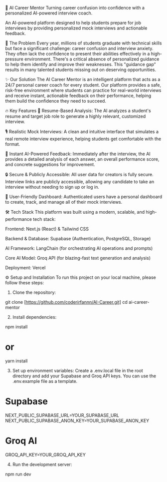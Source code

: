 🚀 AI Career Mentor
Turning career confusion into confidence with a personalized AI-powered interview coach.

An AI-powered platform designed to help students prepare for job interviews by providing personalized mock interviews and actionable feedback.

🎯 The Problem
Every year, millions of students graduate with technical skills but face a significant challenge: career confusion and interview anxiety. They often lack the confidence to present their abilities effectively in a high-pressure environment. There's a critical absence of personalized guidance to help them identify and improve their weaknesses. This "guidance gap" results in many talented students missing out on deserving opportunities.

✨ Our Solution
The AI Career Mentor is an intelligent platform that acts as a 24/7 personal career coach for every student. Our platform provides a safe, risk-free environment where students can practice for real-world interviews and receive instant, actionable feedback on their performance, helping them build the confidence they need to succeed.

🔥 Key Features
📝 Resume-Based Analysis: The AI analyzes a student's resume and target job role to generate a highly relevant, customized interview.

🎙️ Realistic Mock Interviews: A clean and intuitive interface that simulates a real remote interview experience, helping students get comfortable with the format.

🧠 Instant AI-Powered Feedback: Immediately after the interview, the AI provides a detailed analysis of each answer, an overall performance score, and concrete suggestions for improvement.

🔒 Secure & Publicly Accessible: All user data for creators is fully secure. Interview links are publicly accessible, allowing any candidate to take an interview without needing to sign up or log in.

👤 User-Friendly Dashboard: Authenticated users have a personal dashboard to create, track, and manage all of their mock interviews.

🛠️ Tech Stack
This platform was built using a modern, scalable, and high-performance tech stack:

Frontend: Next.js (React) & Tailwind CSS

Backend & Database: Supabase (Authentication, PostgreSQL, Storage)

AI Framework: LangChain (for orchestrating AI operations and prompts)

Core AI Model: Groq API (for blazing-fast text generation and analysis)

Deployment: Vercel

⚙️ Setup and Installation
To run this project on your local machine, please follow these steps:

1. Clone the repository:

git clone [https://github.com/coderirfannn/AI-Career.git]
cd ai-career-mentor

2. Install dependencies:

npm install
# or
yarn install

3. Set up environment variables:
Create a .env.local file in the root directory and add your Supabase and Groq API keys. You can use the .env.example file as a template.

# Supabase
NEXT_PUBLIC_SUPABASE_URL=YOUR_SUPABASE_URL
NEXT_PUBLIC_SUPABASE_ANON_KEY=YOUR_SUPABASE_ANON_KEY

# Groq AI
GROQ_API_KEY=YOUR_GROQ_API_KEY

4. Run the development server:

npm run dev
